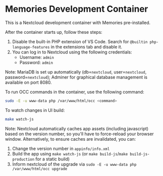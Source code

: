 # Memories Development Container

This is a Nextcloud development container with Memories pre-installed.

After the container starts up, follow these steps:

1. Disable the built-in PHP extension of VS Code. Search for `@builtin php-language-features` in the extensions tab and disable it.
1. You can log in to Nextcloud using the following credentials:
   - Username: `admin`
   - Password: `admin`

Note: MariaDB is set up automatically (db=`nextcloud`, user=`nextcloud`, password=`nextcloud`); Adminer for graphical database management is available on port 8080.

To run OCC commands in the container, use the following command:

```bash
sudo -E -u www-data php /var/www/html/occ <command>
```

To watch changes in UI build:
    
```bash
make watch-js
```

Note: Nextcloud automatically caches app assets (including javascript) based on the version number, so you'll have to force-reload your browser window. Alternatively, to ensure caches are invalidated, you can:

1. Change the version number in `appinfo/info.xml`
2. Build the app using `make watch-js` (or `make build-js`/`make build-js-production` for a static build)
3. Inform nextcloud of the upgrade via `sudo -E -u www-data php /var/www/html/occ upgrade`